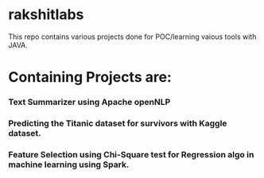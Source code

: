 # rakshitlabs
This repo contains various projects done for POC/learning vaious tools with JAVA.
# Containing Projects are:
  ### Text Summarizer using Apache openNLP
  ### Predicting the Titanic dataset for survivors with Kaggle dataset.
  ### Feature Selection using Chi-Square test for Regression algo in machine learning using Spark.
